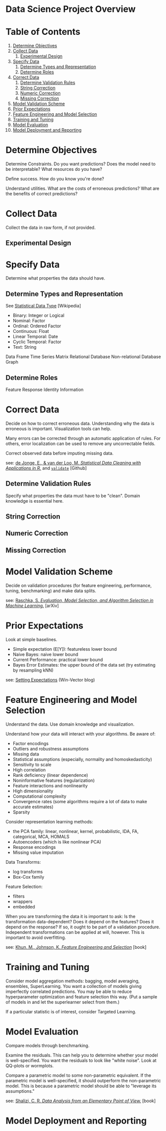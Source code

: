 
# Data Science Project Overview


# Table of Contents

1.  [Determine Objectives](#org77f8fa9)
2.  [Collect Data](#org517c0f3)
    1.  [Experimental Design](#orge516021)
3.  [Specify Data](#orgcde0099)
    1.  [Determine Types and Representation](#org3932fa5)
    2.  [Determine Roles](#org10fb7fb)
4.  [Correct Data](#org38ce769)
    1.  [Determine Validation Rules](#orgb00d064)
    2.  [String Correction](#org4f01832)
    3.  [Numeric Correction](#org69ac40d)
    4.  [Missing Correction](#orgc68dd25)
5.  [Model Validation Scheme](#org80074e8)
6.  [Prior Expectations](#org74c3745)
7.  [Feature Engineering and Model Selection](#orgdde3513)
8.  [Training and Tuning](#orgb545f0f)
9.  [Model Evaluation](#org61b63c9)
10. [Model Deployment and Reporting](#orgcb8e20d)


<a id="org77f8fa9"></a>

# Determine Objectives

Determine Constraints. Do you want predictions? Does the model need to be interpretable? What resources do you have?

Define success. How do you know you're done?

Understand utilities. What are the costs of erroneous predictions? What are the benefits of correct predictions?


<a id="org517c0f3"></a>

# Collect Data

Collect the data in raw form, if not provided.


<a id="orge516021"></a>

## Experimental Design


<a id="orgcde0099"></a>

# Specify Data

Determine what properties the data should have.


<a id="org3932fa5"></a>

## Determine Types and Representation

See [Statistical Data Type](https://en.wikipedia.org/wiki/Statistical_data_type) [Wikipedia]

-   Binary: Integer or Logical
-   Nominal: Factor
-   Ordinal: Ordered Factor
-   Continuous: Float
-   Linear Temporal: Date
-   Cyclic Temporal: Factor
-   Text: String

Data Frame
Time Series
Matrix
Relational Database
Non-relational Database
Graph


<a id="org10fb7fb"></a>

## Determine Roles

Feature
Response
Identity
Information


<a id="org38ce769"></a>

# Correct Data

Decide on how to correct erroneous data. Understanding why the data is erroneous is important. Visualization tools can help.

Many errors can be corrected through an automatic application of rules. For others, error localization can be used to remove any uncorrectable fields.

Correct observed data before imputing missing data.

see: [de Jonge, E., & van der Loo, M. *Statistical Data Cleaning with Applications in R.*](https://www.wiley.com/en-us/Statistical+Data+Cleaning+with+Applications+in+R-p-9781118897157) and [`validate`](https://github.com/data-cleaning) [Github]


<a id="orgb00d064"></a>

## Determine Validation Rules

Specify what properties the data must have to be "clean". Domain knowledge is essential here.


<a id="org4f01832"></a>

## String Correction


<a id="org69ac40d"></a>

## Numeric Correction


<a id="orgc68dd25"></a>

## Missing Correction


<a id="org80074e8"></a>

# Model Validation Scheme

Decide on validation procedures (for feature engineering, performance, tuning, benchmarking) and make data splits.

see: [Raschka, S. *Evaluation, Model Selection, and Algorithm Selection in Machine Learning.*](https://arxiv.org/abs/1811.12808) [arXiv]


<a id="org74c3745"></a>

# Prior Expectations

Look at simple baselines.

-   Simple expectation \(E[Y]\): featureless lower bound
-   Naive Bayes: naive lower bound
-   Current Performance: practical lower bound
-   Bayes Error Estimates: the upper bound of the data set (try estimating by resampling kNN)

see: [Setting Expectations](http://www.win-vector.com/blog/2012/04/setting-expectations-in-data-science-projects/) (Win-Vector blog)


<a id="orgdde3513"></a>

# Feature Engineering and Model Selection

Understand the data. Use domain knowledge and visualization.

Understand how your data will interact with your algorithms. Be aware of:

-   Factor encodings
-   Outliers and robustness assumptions
-   Missing data
-   Statistical assumptions (especially, normality and homoskedasticity)
-   Sensitivity to scale
-   High correlation
-   Rank deficiency (linear dependence)
-   Noninformative features (regularization)
-   Feature interactions and nonlinearity
-   High dimensionality
-   Computational complexity
-   Convergence rates (some algorithms require a lot of data to make accurate estimates)
-   Sparsity

Consider representation learning methods:

-   the PCA family: linear, nonlinear, kernel, probabilistic, IDA, FA, categorical, MCA, HOMALS
-   Autoencoders (which is like nonlinear PCA)
-   Response encodings
-   Missing value imputation

Data Transforms:

-   log transforms
-   Box-Cox family

Feature Selection:

-   filters
-   wrappers
-   embedded

When you are transforming the data it is important to ask: Is the transformation data-dependent? Does it depend on the features? Does it depend on the response? If so, it ought to be part of a validation procedure. Independent transformations can be applied at will, however. This is important to avoid overfitting.

see: [Khun, M., Johnson, K. *Feature Engineering and Selection*](https://bookdown.org/max/FES/) [book]


<a id="orgb545f0f"></a>

# Training and Tuning

Consider model aggregation methods: bagging, model averaging, ensembles, SuperLearning. You want a collection of models giving imperfectly correlated predictions. You may be able to reduce hyperparameter optimization and feature selection this way. (Put a sample of models in and let the superlearner select from them.)

If a particular statistic is of interest, consider Targeted Learning.


<a id="org61b63c9"></a>

# Model Evaluation

Compare models through benchmarking. 

Examine the residuals. This can help you to determine whether your model is well-specified. You want the residuals to look like "white noise". Look at QQ-plots or wormplots.

Compare a parametric model to some non-parametric equivalent. If the parametric model is well-specified, it should outperform the non-parametric model. This is because a parametric model should be able to "leverage its assumptions."

see: [Shalizi, C. R. *Data Analysis from an Elementary Point of View.*](https://www.stat.cmu.edu/~cshalizi/ADAfaEPoV/) [book]


<a id="orgcb8e20d"></a>

# Model Deployment and Reporting



